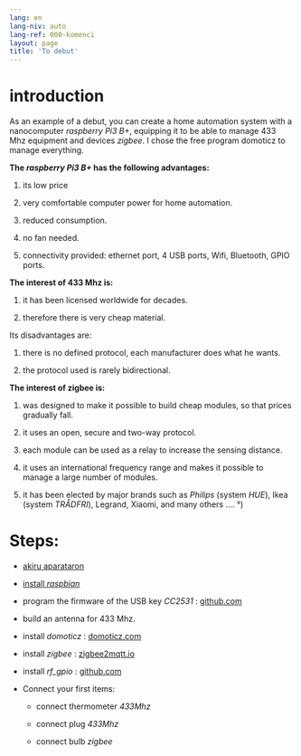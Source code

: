 ```yaml
---
lang: en
lang-niv: auto
lang-ref: 000-komenci
layout: page
title: 'To debut'
---
```


# introduction
As an example of a debut, you can create a home automation system with a nanocomputer _raspberry Pi3 B+_, equipping it to be able to manage 433 Mhz equipment and devices _zigbee_. I chose the free program domoticz to manage everything.

**The _raspberry Pi3 B+_ has the following advantages:**

 1. its low price


 2. very comfortable computer power for home automation.


 3. reduced consumption.


 4. no fan needed.


 5. connectivity provided: ethernet port, 4 USB ports, Wifi, Bluetooth, GPIO ports.




**The interest of 433 Mhz is:**

 1. it has been licensed worldwide for decades.


 2. therefore there is very cheap material.



 
Its disadvantages are:

 1. there is no defined protocol, each manufacturer does what he wants.


 2. the protocol used is rarely bidirectional.




**The interest of zigbee is:**

 1. was designed to make it possible to build cheap modules, so that prices gradually fall.


 1. it uses an open, secure and two-way protocol.


 1. each module can be used as a relay to increase the sensing distance.


 1. it uses an international frequency range and makes it possible to manage a large number of modules.


 1. it has been elected by major brands such as _Philips_ (system _HUE_), Ikea (system _TRÅDFRI_), Legrand, Xiaomi, and many others .... °)




# Steps:

* [akiru aparataron](_posts/2020-08-31-aparataro.md)


* [install _raspbian_](_posts/2020-12-22-instali_raspbian.md)


* program the firmware of the USB key _CC2531_ : [github.com](https://github.com/jmichault/flash_cc2531)
  


* build an antenna for 433 Mhz.


* install _domoticz_ : [domoticz.com](https://www.domoticz.com/wiki/Raspberry_Pi)
  


* install _zigbee_ : [zigbee2mqtt.io](https://www.zigbee2mqtt.io/getting_started/running_zigbee2mqtt.html)


* install _rf_gpio_ : [github.com](https://github.com/jmichault/rf_gpio/blob/master/LeguMin.md)
  


* Connect your first items:  


  * connect thermometer _433Mhz_


  * connect plug _433Mhz_


  * connect bulb _zigbee_




